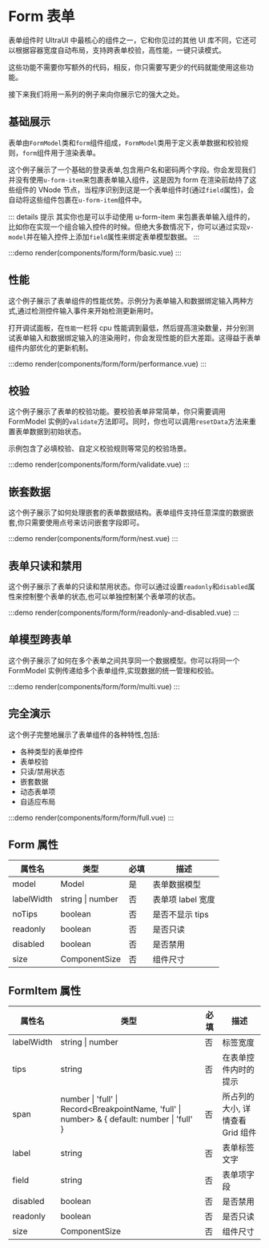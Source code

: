 # Form 表单

表单组件时 UltraUI 中最核心的组件之一，它和你见过的其他 UI 库不同，它还可以根据容器宽度自动布局，支持跨表单校验，高性能，一键只读模式。

这些功能不需要你写额外的代码，相反，你只需要写更少的代码就能使用这些功能。

接下来我们将用一系列的例子来向你展示它的强大之处。

## 基础展示

表单由`FormModel`类和`form`组件组成，`FormModel`类用于定义表单数据和校验规则，`form`组件用于渲染表单。

这个例子展示了一个基础的登录表单,包含用户名和密码两个字段。你会发现我们并没有使用`u-form-item`来包裹表单输入组件，这是因为 form 在渲染前劫持了这些组件的 VNode 节点，当程序识别到这是一个表单组件时(通过`field`属性)，会自动将这些组件包裹在`u-form-item`组件中。

::: details 提示
其实你也是可以手动使用 u-form-item 来包裹表单输入组件的，比如你在实现一个组合输入控件的时候。但绝大多数情况下，你可以通过实现`v-model`并在输入控件上添加`field`属性来绑定表单模型数据。
:::

:::demo
render(components/form/form/basic.vue)
:::

## 性能

这个例子展示了表单组件的性能优势。示例分为表单输入和数据绑定输入两种方式,通过检测控件输入事件来开始检测更新用时。

打开调试面板，在`性能`一栏将 cpu 性能调到最低，然后提高渲染数量，并分别测试表单输入和数据绑定输入的渲染用时，你会发现性能的巨大差距。这得益于表单组件内部优化的更新机制。

:::demo
render(components/form/form/performance.vue)
:::

## 校验

这个例子展示了表单的校验功能。要校验表单非常简单，你只需要调用 FormModel 实例的`validate`方法即可。同时，你也可以调用`resetData`方法来重置表单数据到初始状态。

示例包含了必填校验、自定义校验规则等常见的校验场景。

:::demo
render(components/form/form/validate.vue)
:::

## 嵌套数据

这个例子展示了如何处理嵌套的表单数据结构。表单组件支持任意深度的数据嵌套,你只需要使用点号来访问嵌套字段即可。

:::demo
render(components/form/form/nest.vue)
:::

## 表单只读和禁用

这个例子展示了表单的只读和禁用状态。你可以通过设置`readonly`和`disabled`属性来控制整个表单的状态,也可以单独控制某个表单项的状态。

:::demo
render(components/form/form/readonly-and-disabled.vue)
:::

## 单模型跨表单

这个例子展示了如何在多个表单之间共享同一个数据模型。你可以将同一个 FormModel 实例传递给多个表单组件,实现数据的统一管理和校验。

:::demo
render(components/form/form/multi.vue)
:::

## 完全演示

这个例子完整地展示了表单组件的各种特性,包括:

- 各种类型的表单控件
- 表单校验
- 只读/禁用状态
- 嵌套数据
- 动态表单项
- 自适应布局

:::demo
render(components/form/form/full.vue)
:::

## Form 属性

| 属性名     | 类型             | 必填 | 描述              |
| ---------- | ---------------- | ---- | ----------------- |
| model      | Model            | 是   | 表单数据模型      |
| labelWidth | string \| number | 否   | 表单项 label 宽度 |
| noTips     | boolean          | 否   | 是否不显示 tips   |
| readonly   | boolean          | 否   | 是否只读          |
| disabled   | boolean          | 否   | 是否禁用          |
| size       | ComponentSize    | 否   | 组件尺寸          |

## FormItem 属性

| 属性名     | 类型                                                                                           | 必填 | 描述                             |
| ---------- | ---------------------------------------------------------------------------------------------- | ---- | -------------------------------- |
| labelWidth | string \| number                                                                               | 否   | 标签宽度                         |
| tips       | string                                                                                         | 否   | 在表单控件内时的提示             |
| span       | number \| 'full' \| Record<BreakpointName, 'full' \| number> & \{ default: number \| 'full' \} | 否   | 所占列的大小, 详情查看 Grid 组件 |
| label      | string                                                                                         | 否   | 表单标签文字                     |
| field      | string                                                                                         | 否   | 表单项字段                       |
| disabled   | boolean                                                                                        | 否   | 是否禁用                         |
| readonly   | boolean                                                                                        | 否   | 是否只读                         |
| size       | ComponentSize                                                                                  | 否   | 组件尺寸                         |
